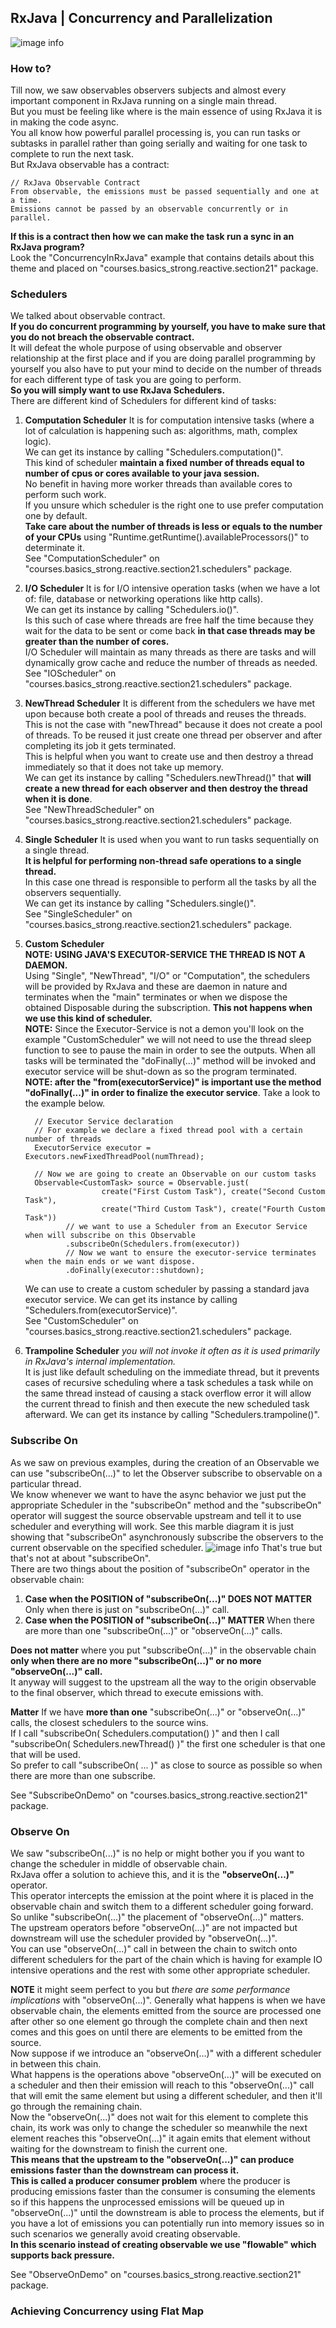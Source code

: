 ## RxJava | Concurrency and Parallelization  
![image info](./imgs/Schermata_20240909_162709.png "Mind Map")

### How to?
Till now, we saw observables observers subjects and almost every important component in RxJava running on a single main thread.  
But you must be feeling like where is the main essence of using RxJava it is in making the code async.  
You all know how powerful parallel processing is, you can run tasks or subtasks in parallel rather than going serially and waiting for one task to complete to run the next task.  
But RxJava observable has a contract:

    // RxJava Observable Contract
    From observable, the emissions must be passed sequentially and one at a time.
    Emissions cannot be passed by an observable concurrently or in parallel.  

**If this is a contract then how we can make the task run a sync in an RxJava program?**  
Look the "ConcurrencyInRxJava" example that contains details about this theme and placed on "courses.basics_strong.reactive.section21" package.

### Schedulers
We talked about observable contract.  
**If you do concurrent programming by yourself, you have to make sure that you do not breach the observable contract.**  
It will defeat the whole purpose of using observable and observer relationship at the first place and if you are doing parallel programming by yourself you also have to put your mind to decide on the number of threads for each different type of task you are going to perform.  
**So you will simply want to use RxJava Schedulers.**  
There are different kind of Schedulers for different kind of tasks:  
1. **Computation Scheduler** It is for computation intensive tasks (where a lot of calculation is happening such as: algorithms, math, complex logic).  
   We can get its instance by calling "Schedulers.computation()".  
   This kind of scheduler **maintain a fixed number of threads equal to number of cpus or cores available to your java session.**  
   No benefit in having more worker threads than available cores to perform such work.  
   If you unsure which scheduler is the right one to use prefer computation one by default.  
   **Take care about the number of threads is less or equals to the number of your CPUs** using "Runtime.getRuntime().availableProcessors()" to determinate it.  
   See "ComputationScheduler" on "courses.basics_strong.reactive.section21.schedulers" package.

2. **I/O Scheduler** It is for I/O intensive operation tasks (when we have a lot of: file, database or networking operations like http calls).  
   We can get its instance by calling "Schedulers.io()".  
   Is this such of case where threads are free half the time because they wait for the data to be sent or come back **in that case threads may be greater than the number of cores.**  
   I/O Scheduler will maintain as many threads as there are tasks and will dynamically grow cache and reduce the number of threads as needed.  
   See "IOScheduler" on "courses.basics_strong.reactive.section21.schedulers" package.

3. **NewThread Scheduler** It is different from the schedulers we have met upon because both create a pool of threads and reuses the threads.  
   This is not the case with "newThread" because it does not create a pool of threads. To be reused it just create one thread per observer and after completing its job it gets terminated.   
   This is helpful when you want to create use and then destroy a thread immediately so that it does not take up memory.  
   We can get its instance by calling "Schedulers.newThread()" that **will create a new thread for each observer and then destroy the thread when it is done**.  
   See "NewThreadScheduler" on "courses.basics_strong.reactive.section21.schedulers" package.

4. **Single Scheduler** It is used when you want to run tasks sequentially on a single thread.  
   **It is helpful for performing non-thread safe operations to a single thread.**  
   In this case one thread is responsible to perform all the tasks by all the observers sequentially.  
   We can get its instance by calling "Schedulers.single()".  
   See "SingleScheduler" on "courses.basics_strong.reactive.section21.schedulers" package.

5. **Custom Scheduler**  
   **NOTE: USING JAVA'S EXECUTOR-SERVICE THE THREAD IS NOT A DAEMON.**  
   Using "Single", "NewThread", "I/O" or "Computation", the schedulers will be provided by RxJava and these are daemon in nature and terminates when the "main" terminates or when we dispose the obtained Disposable during the subscription. **This not happens when we use this kind of scheduler.**  
   **NOTE:** Since the Executor-Service is not a demon you'll look on the example "CustomScheduler" we will not need to use the thread sleep function to see to pause the main in order to see the outputs. When all tasks will be terminated the "doFinally(...)" method will be invoked and executor service will be shut-down as so the program terminated.
   **NOTE: after the "from(executorService)" is important use the method "doFinally(...)" in order to finalize the executor service**. Take a look to the example below.

         // Executor Service declaration
         // For example we declare a fixed thread pool with a certain number of threads
         ExecutorService executor = Executors.newFixedThreadPool(numThread);

         // Now we are going to create an Observable on our custom tasks
         Observable<CustomTask> source = Observable.just(
                        create("First Custom Task"), create("Second Custom Task"),
                        create("Third Custom Task"), create("Fourth Custom Task"))
                // we want to use a Scheduler from an Executor Service when will subscribe on this Observable
                .subscribeOn(Schedulers.from(executor))
                // Now we want to ensure the executor-service terminates when the main ends or we want dispose.
                .doFinally(executor::shutdown);
 
   We can use to create a custom scheduler by passing a standard java executor service.
   We can get its instance by calling "Schedulers.from(executorService)".  
   See "CustomScheduler" on "courses.basics_strong.reactive.section21.schedulers" package.  

6. **Trampoline Scheduler** *you will not invoke it often as it is used primarily in RxJava's internal implementation.*  
   It is just like default scheduling on the immediate thread, but it prevents cases of recursive scheduling where a task schedules a task while on the same thread instead of causing a stack overflow error it will allow the current thread to finish and then execute the new scheduled task afterward.
   We can get its instance by calling "Schedulers.trampoline()".

### Subscribe On
As we saw on previous examples, during the creation of an Observable we can use "subscribeOn(...)" to let the Observer subscribe to observable on a particular thread.  
We know whenever we want to have the async behavior we just put the appropriate Scheduler in the "subscribeOn" method and the "subscribeOn" operator 
will suggest the source observable upstream and tell it to use scheduler and everything will work.
See this marble diagram it is just showing that "subscribeOn" asynchronously subscribe the observers to the current observable on the specified scheduler.
![image info](./imgs/Schermata_20240911_145836.png "Subscribe On")
That's true but that's not at about "subscribeOn".  
There are two things about the position of "subscribeOn" operator in the observable chain:  

1. **Case when the POSITION of "subscribeOn(...)" DOES NOT MATTER** Only when there is just on "subscribeOn(...)" call.  
2. **Case when the POSITION of "subscribeOn(...)" MATTER** When there are more than one "subscribeOn(...)" or "observeOn(...)" calls.  

**Does not matter** where you put "subscribeOn(...)" in the observable chain **only when there are no more "subscribeOn(...)" or no more "observeOn(...)" call.**  
It anyway will suggest to the upstream all the way to the origin observable to the final observer, which thread to execute emissions with.  

**Matter** If we have **more than one** "subscribeOn(...)" or "observeOn(...)" calls, the closest schedulers to the source wins.  
If I call "subscribeOn( Schedulers.computation() )" and then I call "subscribeOn( Schedulers.newThread() )" the first one scheduler is that one that will be used.  
So prefer to call "subscribeOn( ... )" as close to source as possible so when there are more than one subscribe.  

See "SubscribeOnDemo" on "courses.basics_strong.reactive.section21" package.

### Observe On
We saw "subscribeOn(...)" is no help or might bother you if you want to change the scheduler in middle of observable chain.  
RxJava offer a solution to achieve this, and it is the **"observeOn(...)"** operator.  
This operator intercepts the emission at the point where it is placed in the observable chain and switch them to a different scheduler going forward.  
So unlike "subscribeOn(...)" the placement of "observeOn(...)" matters.  
The upstream operators before "observeOn(...)" are not impacted but downstream will use the scheduler provided by "observeOn(...)".  
You can use "observeOn(...)" call in between the chain to switch onto different schedulers for the part of the chain which is having for example IO intensive operations and the rest with some other appropriate scheduler.  

**NOTE** it might seem perfect to you but *there are some performance implications* with "observeOn(...)". 
Generally what happens is when we have observable chain, the elements emitted from the source are processed one after other
so one element go through the complete chain and then next comes and this goes on until there are elements to be emitted from the source.  
Now suppose if we introduce an "observeOn(...)" with a different scheduler in between this chain.  
What happens is the operations above "observeOn(...)" will be executed on a  scheduler and then their emission will reach to this "observeOn(...)" call 
that will emit the same element but using a different scheduler, and then it'll go through the remaining chain.  
Now the "observeOn(...)" does not wait for this element to complete this chain, its work was only to change the scheduler so meanwhile the next element
reaches this "observeOn(...)" it again emits that element without waiting for the downstream to finish the current one.  
**This means that the upstream to the "observeOn(...)" can produce emissions faster than the downstream can process it.**  
**This is called a producer consumer problem** where the producer is producing emissions faster than the consumer is consuming the elements so if this happens 
the unprocessed emissions will be queued up in "observeOn(...)" until the downstream is able to process the elements, 
but if you have a lot of emissions you can potentially run into memory issues so in such scenarios we generally avoid creating observable.  
**In this scenario instead of creating observable we use "flowable" which supports back pressure.**

See "ObserveOnDemo" on "courses.basics_strong.reactive.section21" package.

### Achieving Concurrency using Flat Map